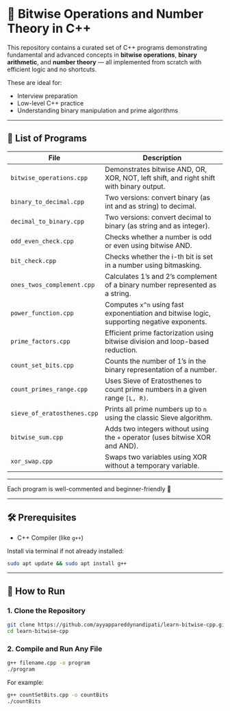 # 🔢 Bitwise Operations and Number Theory in C++

This repository contains a curated set of C++ programs demonstrating fundamental and advanced concepts in **bitwise operations**, **binary arithmetic**, and **number theory** — all implemented from scratch with efficient logic and no shortcuts.

These are ideal for:
- Interview preparation
- Low-level C++ practice
- Understanding binary manipulation and prime algorithms

---

## 📁 List of Programs

| File | Description |
|------|-------------|
| `bitwise_operations.cpp` | Demonstrates bitwise AND, OR, XOR, NOT, left shift, and right shift with binary output. |
| `binary_to_decimal.cpp` | Two versions: convert binary (as int and as string) to decimal. |
| `decimal_to_binary.cpp` | Two versions: convert decimal to binary (as string and as integer). |
| `odd_even_check.cpp` | Checks whether a number is odd or even using bitwise AND. |
| `bit_check.cpp` | Checks whether the i-th bit is set in a number using bitmasking. |
| `ones_twos_complement.cpp` | Calculates 1’s and 2’s complement of a binary number represented as a string. |
| `power_function.cpp` | Computes `x^n` using fast exponentiation and bitwise logic, supporting negative exponents. |
| `prime_factors.cpp` | Efficient prime factorization using bitwise division and loop-based reduction. |
| `count_set_bits.cpp` | Counts the number of 1’s in the binary representation of a number. |
| `count_primes_range.cpp` | Uses Sieve of Eratosthenes to count prime numbers in a given range `[L, R)`. |
| `sieve_of_eratosthenes.cpp` | Prints all prime numbers up to `n` using the classic Sieve algorithm. |
| `bitwise_sum.cpp` | Adds two integers without using the `+` operator (uses bitwise XOR and AND). |
| `xor_swap.cpp` | Swaps two variables using XOR without a temporary variable. |

---

Each program is well-commented and beginner-friendly 🚀

---

## 🛠️ Prerequisites

* C++ Compiler (like `g++`)

Install via terminal if not already installed:

```bash
sudo apt update && sudo apt install g++
```

---

## 🚀 How to Run

### 1. **Clone the Repository**
```bash
git clone https://github.com/ayyappareddynandipati/learn-bitwise-cpp.git
cd learn-bitwise-cpp
```


### 2. **Compile and Run Any File**

```bash
g++ filename.cpp -o program
./program
```

For example:

```bash
g++ countSetBits.cpp -o countBits
./countBits
```
